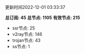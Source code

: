 更新时间2022-12-01 03:33:37

**总订阅: 45**
**总节点: 1105**
**有效节点: 215**
- ssr节点: 25
- v2ray节点: 146
- trojan节点: 43
- ss节点: 1
